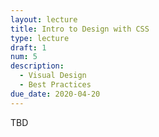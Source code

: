```yaml
---
layout: lecture
title: Intro to Design with CSS
type: lecture
draft: 1
num: 5
description:
  - Visual Design
  - Best Practices
due_date: 2020-04-20
---
```


TBD